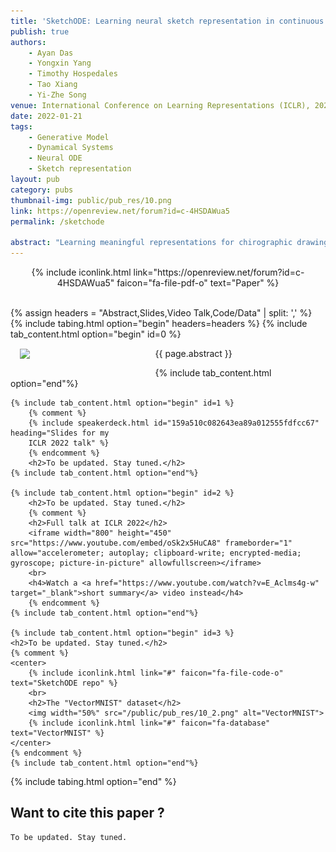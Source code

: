 ```yaml
---
title: 'SketchODE: Learning neural sketch representation in continuous time'
publish: true
authors:
    - Ayan Das
    - Yongxin Yang
    - Timothy Hospedales
    - Tao Xiang
    - Yi-Zhe Song
venue: International Conference on Learning Representations (ICLR), 2022
date: 2022-01-21
tags:
    - Generative Model
    - Dynamical Systems
    - Neural ODE
    - Sketch representation
layout: pub
category: pubs
thumbnail-img: public/pub_res/10.png
link: https://openreview.net/forum?id=c-4HSDAWua5
permalink: /sketchode

abstract: "Learning meaningful representations for chirographic drawing data such as sketches, handwriting, and flowcharts is a gateway for understanding and emulating human creative expression. Despite being inherently continuous-time data, existing works have treated these as discrete-time sequences, disregarding their true nature. In this work, we model such data as continuous-time functions and learn compact representations by virtue of Neural Ordinary Differential Equations. To this end, we introduce the first continuous-time Seq2Seq model and demonstrate some remarkable properties that set it apart from traditional discrete-time analogues. We also provide solutions for some practical challenges for such models, including introducing a family of parameterized ODE dynamics & continuous-time data augmentation particularly suitable for the task. Our models are validated on several datasets including VectorMNIST, DiDi and Quick, Draw!."
---
```


<center>
    {% include iconlink.html link="https://openreview.net/forum?id=c-4HSDAWua5" faicon="fa-file-pdf-o" text="Paper" %}
</center>
<br>

{% assign headers = "Abstract,Slides,Video Talk,Code/Data" | split: ',' %}
{% include tabing.html option="begin" headers=headers %}
    {% include tab_content.html option="begin" id=0 %}
        <img src="/{{ page.thumbnail-img }}" style="width: 40%; float: left; margin: 15px; ">
        <p style="text-align: justify;">{{ page.abstract }}</p>
    {% include tab_content.html option="end"%}

    {% include tab_content.html option="begin" id=1 %}
        {% comment %}
        {% include speakerdeck.html id="159a510c082643ea89a012555fdfcc67" heading="Slides for my 
        ICLR 2022 talk" %}
        {% endcomment %}
        <h2>To be updated. Stay tuned.</h2>
    {% include tab_content.html option="end"%}

    {% include tab_content.html option="begin" id=2 %}
        <h2>To be updated. Stay tuned.</h2>
        {% comment %}
        <h2>Full talk at ICLR 2022</h2>
        <iframe width="800" height="450" src="https://www.youtube.com/embed/oSk2x5HuCA8" frameborder="1" allow="accelerometer; autoplay; clipboard-write; encrypted-media; gyroscope; picture-in-picture" allowfullscreen></iframe>
        <br>
        <h4>Watch a <a href="https://www.youtube.com/watch?v=E_Aclms4g-w" target="_blank">short summary</a> video instead</h4>
        {% endcomment %}
    {% include tab_content.html option="end"%}

    {% include tab_content.html option="begin" id=3 %}
    <h2>To be updated. Stay tuned.</h2>
    {% comment %}
    <center>
        {% include iconlink.html link="#" faicon="fa-file-code-o" text="SketchODE repo" %}
        <br>
        <h2>The "VectorMNIST" dataset</h2>
        <img width="50%" src="/public/pub_res/10_2.png" alt="VectorMNIST">
        {% include iconlink.html link="#" faicon="fa-database" text="VectorMNIST" %}
    </center>
    {% endcomment %}
    {% include tab_content.html option="end"%}
{% include tabing.html option="end" %}


## Want to cite this paper ?

```
To be updated. Stay tuned.
```